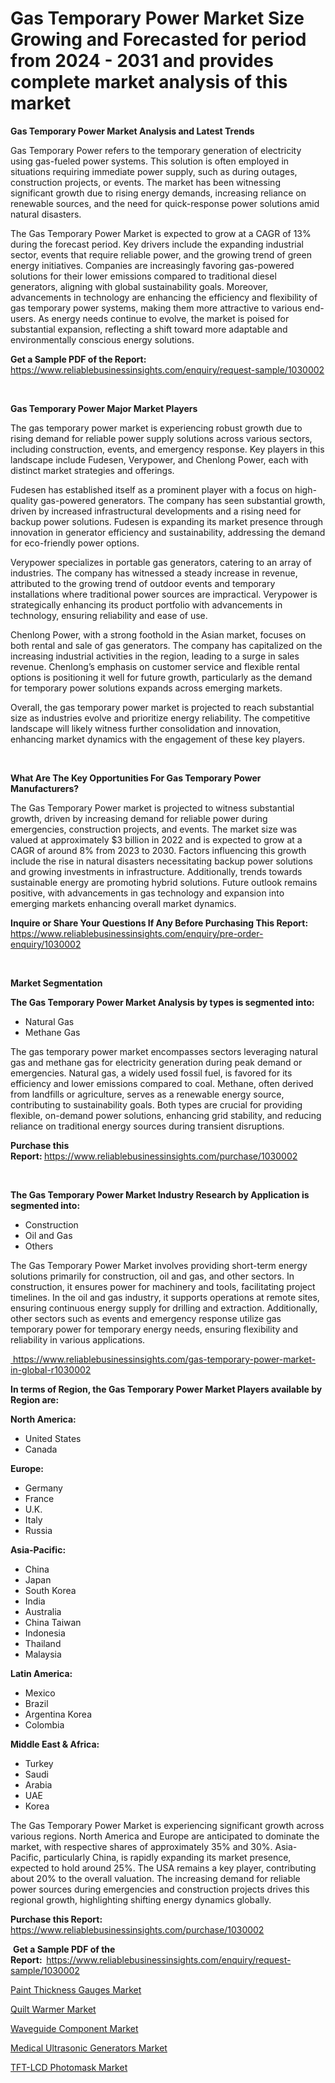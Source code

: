 <p><h1>Gas Temporary Power Market Size Growing and Forecasted for period from 2024 - 2031 and provides complete market analysis of this market</h1></p><p><strong>Gas Temporary Power Market Analysis and Latest Trends</strong></p>
<p><p>Gas Temporary Power refers to the temporary generation of electricity using gas-fueled power systems. This solution is often employed in situations requiring immediate power supply, such as during outages, construction projects, or events. The market has been witnessing significant growth due to rising energy demands, increasing reliance on renewable sources, and the need for quick-response power solutions amid natural disasters.</p><p>The Gas Temporary Power Market is expected to grow at a CAGR of 13% during the forecast period. Key drivers include the expanding industrial sector, events that require reliable power, and the growing trend of green energy initiatives. Companies are increasingly favoring gas-powered solutions for their lower emissions compared to traditional diesel generators, aligning with global sustainability goals. Moreover, advancements in technology are enhancing the efficiency and flexibility of gas temporary power systems, making them more attractive to various end-users. As energy needs continue to evolve, the market is poised for substantial expansion, reflecting a shift toward more adaptable and environmentally conscious energy solutions.</p></p>
<p><strong>Get a Sample PDF of the Report:&nbsp;</strong> <a href="https://www.reliablebusinessinsights.com/enquiry/request-sample/1030002">https://www.reliablebusinessinsights.com/enquiry/request-sample/1030002</a></p>
<p>&nbsp;</p>
<p><strong>Gas Temporary Power Major Market Players</strong></p>
<p><p>The gas temporary power market is experiencing robust growth due to rising demand for reliable power supply solutions across various sectors, including construction, events, and emergency response. Key players in this landscape include Fudesen, Verypower, and Chenlong Power, each with distinct market strategies and offerings.</p><p>Fudesen has established itself as a prominent player with a focus on high-quality gas-powered generators. The company has seen substantial growth, driven by increased infrastructural developments and a rising need for backup power solutions. Fudesen is expanding its market presence through innovation in generator efficiency and sustainability, addressing the demand for eco-friendly power options.</p><p>Verypower specializes in portable gas generators, catering to an array of industries. The company has witnessed a steady increase in revenue, attributed to the growing trend of outdoor events and temporary installations where traditional power sources are impractical. Verypower is strategically enhancing its product portfolio with advancements in technology, ensuring reliability and ease of use.</p><p>Chenlong Power, with a strong foothold in the Asian market, focuses on both rental and sale of gas generators. The company has capitalized on the increasing industrial activities in the region, leading to a surge in sales revenue. Chenlong’s emphasis on customer service and flexible rental options is positioning it well for future growth, particularly as the demand for temporary power solutions expands across emerging markets.</p><p>Overall, the gas temporary power market is projected to reach substantial size as industries evolve and prioritize energy reliability. The competitive landscape will likely witness further consolidation and innovation, enhancing market dynamics with the engagement of these key players.</p></p>
<p>&nbsp;</p>
<p><strong>What Are The Key Opportunities For Gas Temporary Power Manufacturers?</strong></p>
<p><p>The Gas Temporary Power market is projected to witness substantial growth, driven by increasing demand for reliable power during emergencies, construction projects, and events. The market size was valued at approximately $3 billion in 2022 and is expected to grow at a CAGR of around 8% from 2023 to 2030. Factors influencing this growth include the rise in natural disasters necessitating backup power solutions and growing investments in infrastructure. Additionally, trends towards sustainable energy are promoting hybrid solutions. Future outlook remains positive, with advancements in gas technology and expansion into emerging markets enhancing overall market dynamics.</p></p>
<p><strong>Inquire or Share Your Questions If Any Before Purchasing This Report:</strong> <a href="https://www.reliablebusinessinsights.com/enquiry/pre-order-enquiry/1030002">https://www.reliablebusinessinsights.com/enquiry/pre-order-enquiry/1030002</a></p>
<p>&nbsp;</p>
<p><strong>Market Segmentation</strong></p>
<p><strong>The Gas Temporary Power Market Analysis by types is segmented into:</strong></p>
<p><ul><li>Natural Gas</li><li>Methane Gas</li></ul></p>
<p><p>The gas temporary power market encompasses sectors leveraging natural gas and methane gas for electricity generation during peak demand or emergencies. Natural gas, a widely used fossil fuel, is favored for its efficiency and lower emissions compared to coal. Methane, often derived from landfills or agriculture, serves as a renewable energy source, contributing to sustainability goals. Both types are crucial for providing flexible, on-demand power solutions, enhancing grid stability, and reducing reliance on traditional energy sources during transient disruptions.</p></p>
<p><strong>Purchase this Report:&nbsp;</strong><a href="https://www.reliablebusinessinsights.com/purchase/1030002">https://www.reliablebusinessinsights.com/purchase/1030002</a></p>
<p>&nbsp;</p>
<p><strong>The Gas Temporary Power Market Industry Research by Application is segmented into:</strong></p>
<p><ul><li>Construction</li><li>Oil and Gas</li><li>Others</li></ul></p>
<p><p>The Gas Temporary Power Market involves providing short-term energy solutions primarily for construction, oil and gas, and other sectors. In construction, it ensures power for machinery and tools, facilitating project timelines. In the oil and gas industry, it supports operations at remote sites, ensuring continuous energy supply for drilling and extraction. Additionally, other sectors such as events and emergency response utilize gas temporary power for temporary energy needs, ensuring flexibility and reliability in various applications.</p></p>
<p><a href="https://www.reliablebusinessinsights.com/gas-temporary-power-market-in-global-r1030002">&nbsp;https://www.reliablebusinessinsights.com/gas-temporary-power-market-in-global-r1030002</a></p>
<p><strong>In terms of Region, the Gas Temporary Power Market Players available by Region are:</strong></p>
<p>
    <p> <strong> North America: </strong>
        <ul>
            <li>United States</li>
            <li>Canada</li>
        </ul>
        </p> 
    <p> <strong> Europe: </strong>
        <ul>
            <li>Germany</li>
            <li>France</li>
            <li>U.K.</li>
            <li>Italy</li>
            <li>Russia</li>
        </ul>
        </p> 
    <p> <strong> Asia-Pacific: </strong>
        <ul>
            <li>China</li>
            <li>Japan</li>
            <li>South Korea</li>
            <li>India</li>
            <li>Australia</li>
            <li>China Taiwan</li>
            <li>Indonesia</li>
            <li>Thailand</li>
            <li>Malaysia</li>
        </ul>
        </p> 
    <p> <strong> Latin America: </strong>
        <ul>
            <li>Mexico</li>
            <li>Brazil</li>
            <li>Argentina Korea</li>
            <li>Colombia</li>
        </ul>
        </p> 
    <p> <strong> Middle East & Africa: </strong>
        <ul>
            <li>Turkey</li>
            <li>Saudi</li>
            <li>Arabia</li>
            <li>UAE</li>
            <li>Korea</li>
        </ul>
    </p>
    </p>
<p><p>The Gas Temporary Power Market is experiencing significant growth across various regions. North America and Europe are anticipated to dominate the market, with respective shares of approximately 35% and 30%. Asia-Pacific, particularly China, is rapidly expanding its market presence, expected to hold around 25%. The USA remains a key player, contributing about 20% to the overall valuation. The increasing demand for reliable power sources during emergencies and construction projects drives this regional growth, highlighting shifting energy dynamics globally.</p></p>
<p><strong>Purchase this Report: </strong><a href="https://www.reliablebusinessinsights.com/purchase/1030002">https://www.reliablebusinessinsights.com/purchase/1030002</a></p>
<p>&nbsp;<strong>Get a Sample PDF of the Report:&nbsp;&nbsp;</strong><a href="https://www.reliablebusinessinsights.com/enquiry/request-sample/1030002">https://www.reliablebusinessinsights.com/enquiry/request-sample/1030002</a></p>
<p><strong></strong></p>
<p><p><a href="https://www.linkedin.com/pulse/global-paint-thickness-gauges-industry-analysis-share-growth-2nezf?trackingId=Bqhw%2FjH%2BS4Cs1r%2Fip%2BYf%2FA%3D%3D">Paint Thickness Gauges Market</a></p><p><a href="https://www.linkedin.com/pulse/quilt-warmer-market2024-2031-industry-insights-investment-odh8c?trackingId=MoRU54bcT%2BWcBIVNnFFyEQ%3D%3D">Quilt Warmer Market</a></p><p><a href="https://www.linkedin.com/pulse/waveguide-component-market-research-report-includes-analysis-w7utc?trackingId=Qup203%2FHSQudrFLAKfNZxQ%3D%3D">Waveguide Component Market</a></p><p><a href="https://medium.com/@kaceyrath00/medical-ultrasonic-generators-market-trends-a-detailed-study-of-its-market-segmentation-and-a0d755c0e0f0">Medical Ultrasonic Generators Market</a></p><p><a href="https://github.com/qrkceaah30/Market-Research-Report-List-2/blob/main/tft-lcd-photomask-market.md">TFT-LCD Photomask Market</a></p></p>